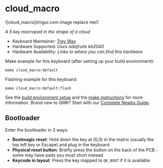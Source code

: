 # cloud_macro

![cloud_macro](imgur.com image replace me!)

*A 5 key macropad in the shape of a cloud*

* Keyboard Maintainer: [Trey Wax](https://github.com/TweyHugs)
* Hardware Supported: *Uses adafruits kb2040*
* Hardware Availability: *Links to where you can find this hardware*

Make example for this keyboard (after setting up your build environment):

    make cloud_macro:default

Flashing example for this keyboard:

    make cloud_macro:default:flash

See the [build environment setup](https://docs.qmk.fm/#/getting_started_build_tools) and the [make instructions](https://docs.qmk.fm/#/getting_started_make_guide) for more information. Brand new to QMK? Start with our [Complete Newbs Guide](https://docs.qmk.fm/#/newbs).

## Bootloader

Enter the bootloader in 3 ways:

* **Bootmagic reset**: Hold down the key at (0,0) in the matrix (usually the top left key or Escape) and plug in the keyboard
* **Physical reset button**: Briefly press the button on the back of the PCB - some may have pads you must short instead
* **Keycode in layout**: Press the key mapped to `QK_BOOT` if it is available
